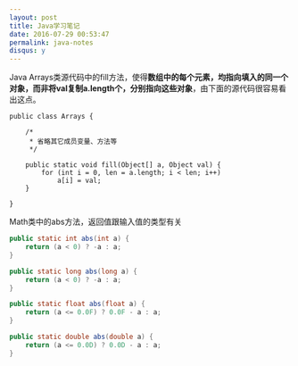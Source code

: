 ```yaml
---
layout: post
title: Java学习笔记
date: 2016-07-29 00:53:47
permalink: java-notes
disqus: y
---
```




Java Arrays类源代码中的fill方法，使得**数组中的每个元素，均指向填入的同一个对象，而非将val复制a.length个，分别指向这些对象**，由下面的源代码很容易看出这点。

```
public class Arrays {

    /*
     * 省略其它成员变量、方法等
     */

    public static void fill(Object[] a, Object val) {
        for (int i = 0, len = a.length; i < len; i++)
            a[i] = val;
    }

}
```

Math类中的abs方法，返回值跟输入值的类型有关

```java
public static int abs(int a) {
    return (a < 0) ? -a : a;
}

public static long abs(long a) {
    return (a < 0) ? -a : a;
}

public static float abs(float a) {
    return (a <= 0.0F) ? 0.0F - a : a;
}

public static double abs(double a) {
    return (a <= 0.0D) ? 0.0D - a : a;
}
```
